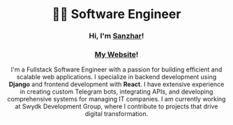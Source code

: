 <h1 align="center">👨‍💻 Software Engineer</h1>
<h3 align="center">Hi, I'm <a href="https://t.me/swydk_dev" target="_blank">Sanzhar</a>!</h3>
<h3 align="center"><a href="https://sanzhar.site" target="_blank">My Website</a>!</h3>



<p align="center">
  I'm a Fullstack Software Engineer with a passion for building efficient and scalable web applications. I specialize in backend development using <strong>Django</strong> and frontend development with <strong>React</strong>. I have extensive experience in creating custom Telegram bots, integrating APIs, and developing comprehensive systems for managing IT companies. I am currently working at Swydk Development Group, where I contribute to projects that drive digital transformation.
</p>
